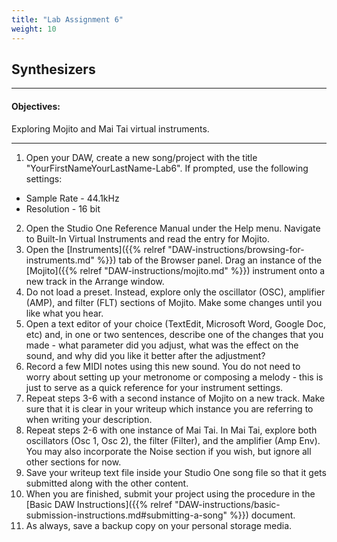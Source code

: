 ```yaml
---
title: "Lab Assignment 6"
weight: 10
---
```


<!-- # Lab Assignment 6 -->

## Synthesizers

---

#### Objectives:

Exploring Mojito and Mai Tai virtual instruments.

---

1.  Open your DAW, create a new song/project with the title "YourFirstNameYourLastName-Lab6". If prompted, use the following settings:

* Sample Rate - 44.1kHz
* Resolution - 16 bit

2.  Open the Studio One Reference Manual under the Help menu. Navigate to Built-In Virtual Instruments and read the entry for Mojito.
3.  Open the [Instruments]({{% relref "DAW-instructions/browsing-for-instruments.md" %}}) tab of the Browser panel. Drag an instance of the [Mojito]({{% relref "DAW-instructions/mojito.md" %}}) instrument onto a new track in the Arrange window.
4.  Do not load a preset. Instead, explore only the oscillator (OSC), amplifier (AMP), and filter (FLT) sections of Mojito. Make some changes until you like what you hear.
5.  Open a text editor of your choice (TextEdit, Microsoft Word, Google Doc, etc) and, in one or two sentences, describe one of the changes that you made - what parameter did you adjust, what was the effect on the sound, and why did you like it better after the adjustment?
6.  Record a few MIDI notes using this new sound. You do not need to worry about setting up your metronome or composing a melody - this is just to serve as a quick reference for your instrument settings.
7.  Repeat steps 3-6 with a second instance of Mojito on a new track. Make sure that it is clear in your writeup which instance you are referring to when writing your description.
8.  Repeat steps 2-6 with one instance of Mai Tai. In Mai Tai, explore both oscillators (Osc 1, Osc 2), the filter (Filter), and the amplifier (Amp Env). You may also incorporate the Noise section if you wish, but ignore all other sections for now.
9.  Save your writeup text file inside your Studio One song file so that it gets submitted along with the other content.
10. When you are finished, submit your project using the procedure in the [Basic DAW Instructions]({{% relref "DAW-instructions/basic-submission-instructions.md#submitting-a-song" %}}) document.
11. As always, save a backup copy on your personal storage media.
